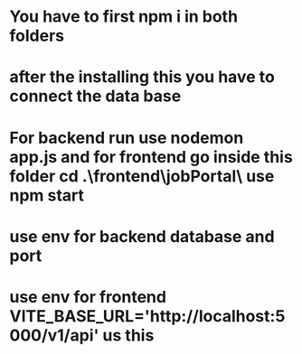 ﻿# You have to first npm i in both folders 
# after the installing this you have to connect the data base 
# For backend run use nodemon app.js and for frontend go inside this folder cd .\frontend\jobPortal\ use npm start 
# use env for backend database and port
# use env for frontend VITE_BASE_URL='http://localhost:5000/v1/api' us this
